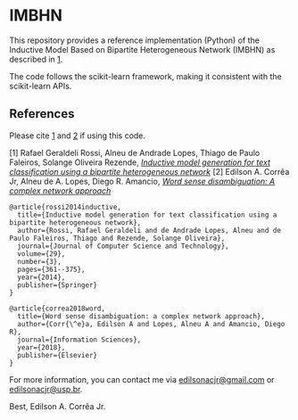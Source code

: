 # IMBHN

This repository provides a reference implementation (Python) of the Inductive Model Based on Bipartite Heterogeneous Network (IMBHN)
as described in [1](#inductive-model-generation-for-text-classification-using-a-bipartite-heterogeneous-network).

The code follows the scikit-learn framework, making it consistent with the scikit-learn APIs.


## References

Please cite [1](#inductive-model-generation-for-text-classification-using-a-bipartite-heterogeneous-network) and [2](#Word-sense-disambiguation-A-complex-network-approach) if using this code.


[1] Rafael Geraldeli Rossi, Alneu de Andrade Lopes, Thiago de Paulo Faleiros, Solange Oliveira Rezende, [*Inductive model generation for text classification using a bipartite heterogeneous network*](https://doi.org/10.1007/s11390-014-1436-7)
[2] Edilson A. Corrêa Jr, Alneu de A. Lopes, Diego R. Amancio, [*Word sense disambiguation: A complex network approach*](https://doi.org/10.1016/j.ins.2018.02.047)

```
@article{rossi2014inductive,
  title={Inductive model generation for text classification using a bipartite heterogeneous network},
  author={Rossi, Rafael Geraldeli and de Andrade Lopes, Alneu and de Paulo Faleiros, Thiago and Rezende, Solange Oliveira},
  journal={Journal of Computer Science and Technology},
  volume={29},
  number={3},
  pages={361--375},
  year={2014},
  publisher={Springer}
}

@article{correa2018word,
  title={Word sense disambiguation: a complex network approach},
  author={Corr{\^e}a, Edilson A and Lopes, Alneu A and Amancio, Diego R},
  journal={Information Sciences},
  year={2018},
  publisher={Elsevier}
}
```


For more information, you can contact me via edilsonacjr@gmail.com or edilsonacjr@usp.br.


Best, Edilson A. Corrêa Jr.


